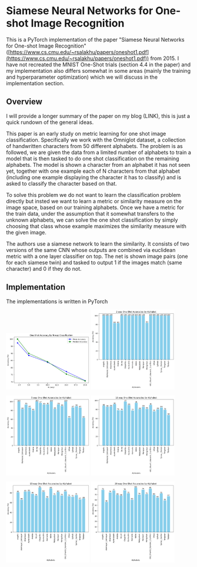 # Siamese Neural Networks for One-shot Image Recognition

This is a PyTorch implementation of the paper "Siamese Neural Networks for One-shot Image Recognition" ([https://www.cs.cmu.edu/~rsalakhu/papers/oneshot1.pdf](https://www.cs.cmu.edu/~rsalakhu/papers/oneshot1.pdf))
from 2015. I have not recreated the MNIST One-Shot trials (section 4.4 in the paper) and my implementation also differs somewhat in some areas (mainly the training and hyperparameter optimization) which we will
discuss in the implementation section.

## Overview

I will provide a longer summary of the paper on my blog (LINK), this is just a quick rundown of the general ideas.

This paper is an early study on metric learning for one shot image classification. Specifically we work with the Omniglot dataset, a collection of handwritten 
characters from 50 different alphabets. The problem is as followed, we are given the data from a limited number of alphabets to train a model that is then tasked
to do one shot classification on the remaining alphabets. The model is shown a character from an alphabet it has not seen yet, 
together with one example each of N characters from that alphabet (including one example displaying the character it has to classify) and is asked to classify the character based on that.

To solve this problem we do not want to learn the classification problem directly but insted we want to learn a metric or similarity measure on the image space, based on our training alphabets.
Once we have a metric for the train data, under the assumption that it somewhat transfers to the unknown alphabets, we can solve the one shot classification by simply choosing that class whose example maximizes
the similarity measure with the given image.

The authors use a siamese network to learn the similarity. It consists of two versions of the same CNN whose outputs are combined via euclidean metric with a one layer classifier on top.
The net is shown image pairs (one for each siamese twin) and tasked to output 1 if the images match (same character) and 0 if they do not.

## Implementation

The implementations is written in PyTorch

<p float="left">
    <img src="N_way_one_shot_accuracy_comparison.png" width="45%" />
    <img src="2_way_one_shot_barplot.png" width="45%" />
</p>

<p float="left">
    <img src="5_way_one_shot_barplot.png" width="45%" />
    <img src="10_way_one_shot_barplot.png" width="45%" />
</p>

<p float="left">
    <img src="15_way_one_shot_barplot.png" width="45%" />
    <img src="20_way_one_shot_barplot.png" width="45%" />
</p>





